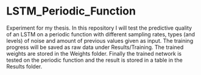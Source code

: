 # LSTM_Periodic_Function
Experiment for my thesis. In this repository I will test the predictive quality of an LSTM on a periodic function with different sampling rates, types (and levels) of noise and amount of previous values given as input. The training progress will be saved as raw data under Results/Training. The trained weights are stored in the Weights folder. Finally the trained network is tested on the periodic function and the result is stored in a table in the Results folder.
